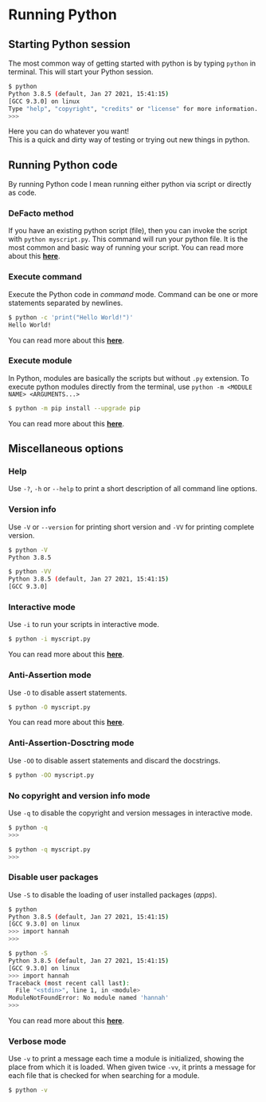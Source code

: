 # Running Python

## Starting Python session
The most common way of getting started with python is by typing `python` in terminal. This will start your Python session.

```bash
$ python
Python 3.8.5 (default, Jan 27 2021, 15:41:15) 
[GCC 9.3.0] on linux
Type "help", "copyright", "credits" or "license" for more information.
>>> 
```
Here you can do whatever you want!<br>This is a quick and dirty way of testing or trying out new things in python.

## Running Python code

By running Python code I mean running either python via script or directly as  code.

### DeFacto method

If you have an existing python script (file), then you can invoke the script with `python myscript.py`. This command will run your python file. It is the most common and basic way of running your script. You can read more about this **[here](https://docs.python.org/3/using/cmdline.html#command-line)**.

### Execute command

Execute the Python code in *command* mode. Command can be one or more statements separated by newlines.

```bash
$ python -c 'print("Hello World!")'
Hello World!
```

You can read more about this **[here](https://docs.python.org/3/using/cmdline.html#cmdoption-c)**.

### Execute module

In Python, modules are basically the scripts but without `.py` extension. To execute python modules directly from the terminal, use `python -m <MODULE NAME> <ARGUMENTS...>`

```bash
$ python -m pip install --upgrade pip
```

You can read more about this **[here](https://docs.python.org/3/using/cmdline.html#cmdoption-m)**.

## Miscellaneous options

### Help

Use `-?`, `-h` or `--help` to print a short description of all command line options.

### Version info

Use `-V` or `--version` for printing short version and `-VV` for printing complete version.

```bash
$ python -V
Python 3.8.5

$ python -VV
Python 3.8.5 (default, Jan 27 2021, 15:41:15) 
[GCC 9.3.0]
```

### Interactive mode

Use `-i` to run your scripts in interactive mode.

```bash
$ python -i myscript.py
```

You can read more about this **[here](https://docs.python.org/3/using/cmdline.html#cmdoption-i)**.

### Anti-Assertion mode

Use `-O` to disable assert statements.

```bash
$ python -O myscript.py
```
You can read more about this **[here](https://docs.python.org/3/using/cmdline.html#cmdoption-o)**.

### Anti-Assertion-Dosctring mode

Use `-OO` to disable assert statements and discard the docstrings.

```bash
$ python -OO myscript.py
```

### No copyright and version info mode

Use `-q` to disable the copyright and version messages in interactive mode.

```bash
$ python -q
>>>

$ python -q myscript.py
>>>
```

### Disable user packages

Use `-S` to disable the loading of user installed packages (*apps*).

```bash
$ python
Python 3.8.5 (default, Jan 27 2021, 15:41:15) 
[GCC 9.3.0] on linux
>>> import hannah
>>>

$ python -S
Python 3.8.5 (default, Jan 27 2021, 15:41:15) 
[GCC 9.3.0] on linux
>>> import hannah
Traceback (most recent call last):
  File "<stdin>", line 1, in <module>
ModuleNotFoundError: No module named 'hannah'
>>>
```

You can read more about this **[here](https://docs.python.org/3/using/cmdline.html#id3)**.

### Verbose mode

Use `-v` to print a message each time a module is initialized, showing the place from which it is loaded. When given twice `-vv`, it prints a message for each file that is checked for when searching for a module.

```bash
$ python -v
```
